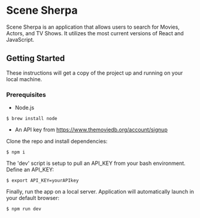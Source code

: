 # Scene Sherpa

Scene Sherpa is an application that allows users to search for Movies, Actors, and TV Shows. It utilizes the most current versions of React and JavaScript.

## Getting Started

These instructions will get a copy of the project up and running on your local machine.

### Prerequisites

* Node.js

```
$ brew install node
```

* An API key from https://www.themoviedb.org/account/signup


Clone the repo and install dependencies:

```
$ npm i
```
The 'dev' script is setup to pull an API_KEY from your bash environment. Define an API_KEY:

```
$ export API_KEY=yourAPIkey
```

Finally, run the app on a local server. Application will automatically launch in your default browser:

```
$ npm run dev 
```

